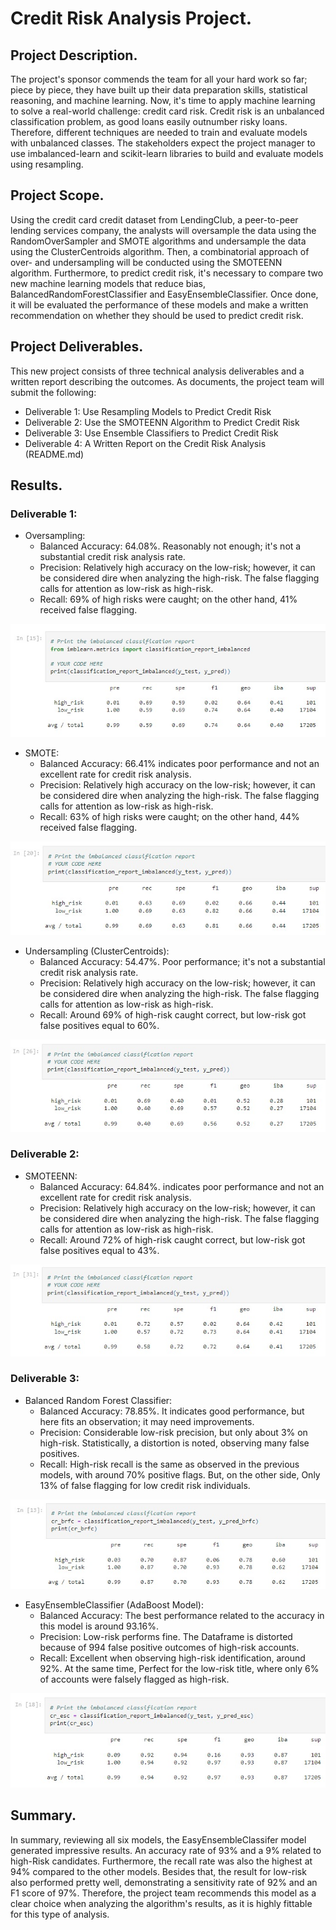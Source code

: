 # Credit Risk Analysis Project.
## Project Description.
The project's sponsor commends the team for all your hard work so far; piece by piece, they have built up their data preparation skills, statistical reasoning, and machine learning. Now, it's time to apply machine learning to solve a real-world challenge: credit card risk.
Credit risk is an unbalanced classification problem, as good loans easily outnumber risky loans. Therefore, different techniques are needed to train and evaluate models with unbalanced classes. The stakeholders expect the project manager to use imbalanced-learn and scikit-learn libraries to build and evaluate models using resampling.

## Project Scope.
Using the credit card credit dataset from LendingClub, a peer-to-peer lending services company, the analysts will oversample the data using the RandomOverSampler and SMOTE algorithms and undersample the data using the ClusterCentroids algorithm. Then, a combinatorial approach of over- and undersampling will be conducted using the SMOTEENN algorithm. 
Furthermore, to predict credit risk, it's necessary to compare two new machine learning models that reduce bias, BalancedRandomForestClassifier and EasyEnsembleClassifier. Once done, it will be evaluated the performance of these models and make a written recommendation on whether they should be used to predict credit risk.

## Project Deliverables.
This new project consists of three technical analysis deliverables and a written report describing the outcomes. As documents, the project team will submit the following:
- Deliverable 1: Use Resampling Models to Predict Credit Risk
- Deliverable 2: Use the SMOTEENN Algorithm to Predict Credit Risk
- Deliverable 3: Use Ensemble Classifiers to Predict Credit Risk
- Deliverable 4: A Written Report on the Credit Risk Analysis (README.md)

## Results.
### Deliverable 1:
- Oversampling:
    - Balanced Accuracy: 64.08%. Reasonably not enough; it's not a substantial credit risk analysis rate.
    - Precision: Relatively high accuracy on the low-risk; however,  it can be considered dire when analyzing the high-risk. The false flagging calls for attention as low-risk as high-risk.
    - Recall: 69% of high risks were caught; on the other hand, 41% received false flagging.

![](images/module17_img_01.jpeg)

- SMOTE:
    - Balanced Accuracy: 66.41% indicates poor performance and not an excellent rate for credit risk analysis.
    - Precision: Relatively high accuracy on the low-risk; however, it can be considered dire when analyzing the high-risk. The false flagging calls for attention as low-risk as high-risk.
    - Recall: 63% of high risks were caught; on the other hand, 44% received false flagging.

![](images/module17_img_02.jpeg)

- Undersampling (ClusterCentroids):
    - Balanced Accuracy: 54.47%. Poor performance; it's not a substantial credit risk analysis rate.
    - Precision: Relatively high accuracy on the low-risk; however, it can be considered dire when analyzing the high-risk. The false flagging calls for attention as low-risk as high-risk.
    - Recall: Around 69% of high-risk caught correct, but low-risk got false positives equal to 60%.

![](images/module17_img_03.jpeg)

### Deliverable 2:
- SMOTEENN:
    - Balanced Accuracy: 64.84%. indicates poor performance and not an excellent rate for credit risk analysis.
    - Precision: Relatively high accuracy on the low-risk; however, it can be considered dire when analyzing the high-risk. The false flagging calls for attention as low-risk as high-risk.
    - Recall: Around 72% of high-risk caught correct, but low-risk got false positives equal to 43%.

![](images/module17_img_04.jpeg)

### Deliverable 3:
- Balanced Random Forest Classifier:
    - Balanced Accuracy: 78.85%. It indicates good performance, but here fits an observation; it may need improvements.
    - Precision: Considerable low-risk precision, but only about 3% on high-risk. Statistically, a distortion is noted, observing many false positives.
    - Recall: High-risk recall is the same as observed in the previous models, with around 70% positive flags. But, on the other side, Only 13% of false flagging for low credit risk individuals.

![](images/module17_img_05.jpeg)

- EasyEnsembleClassifier (AdaBoost Model):
    - Balanced Accuracy: The best performance related to the accuracy in this model is around 93.16%.
    - Precision: Low-risk performs fine. The Dataframe is distorted because of 994 false positive outcomes of high-risk accounts.
    - Recall: Excellent when observing high-risk identification, around 92%. At the same time, Perfect for the low-risk title, where only 6% of accounts were falsely flagged as high-risk. 

![](images/module17_img_06.jpeg)

## Summary.
In summary, reviewing all six models, the EasyEnsembleClassifer model generated impressive results. An accuracy rate of 93% and a 9% related to high-Risk candidates. Furthermore, the recall rate was also the highest at 94% compared to the other models. 
Besides that, the result for low-risk also performed pretty well, demonstrating a sensitivity rate of 92% and an F1 score of 97%. Therefore, the project team recommends this model as a clear choice when analyzing the algorithm's results, as it is highly fittable for this type of analysis.





